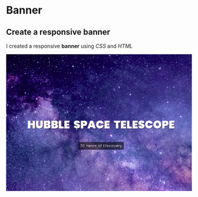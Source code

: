 # Banner
## Create a responsive **banner**

I created a responsive **banner** using *CSS* and *HTML*

![Finally result](images/finally_result.png)